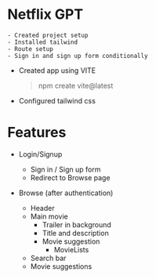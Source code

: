 # Netflix GPT
    - Created project setup
    - Installed tailwind
    - Route setup
    - Sign in and sign up form conditionally

- Created app using VITE  
    > npm create vite@latest

- Configured tailwind css

# Features

- Login/Signup
    - Sign in / Sign up form
    - Redirect to Browse page

- Browse (after authentication)
    - Header
    - Main movie
        - Trailer in background
        - Title and description
        - Movie suggestion
            - MovieLists
    - Search bar
    - Movie suggestions
    